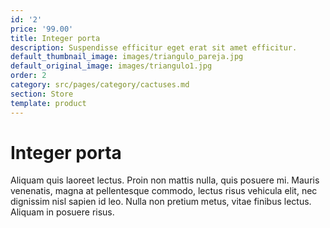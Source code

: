 ```yaml
---
id: '2'
price: '99.00'
title: Integer porta
description: Suspendisse efficitur eget erat sit amet efficitur.
default_thumbnail_image: images/triangulo_pareja.jpg
default_original_image: images/triangulo1.jpg
order: 2
category: src/pages/category/cactuses.md
section: Store
template: product
---
```


# Integer porta

Aliquam quis laoreet lectus. Proin non mattis nulla, quis posuere mi. Mauris venenatis, magna at pellentesque commodo, lectus risus vehicula elit, nec dignissim nisl sapien id leo. Nulla non pretium metus, vitae finibus lectus. Aliquam in posuere risus.
